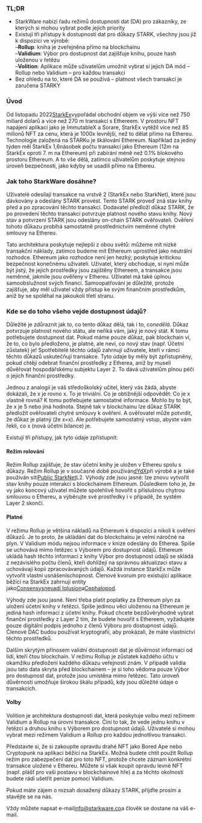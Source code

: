### TL;DR

* StarkWare nabízí řadu režimů dostupnosti dat (DA) pro zákazníky, ze kterých si mohou vybrat podle jejich priority
* Existují tři přístupy k dostupnosti dat pro důkazy STARK, všechny jsou již k dispozici ve výrobě:\
  –**Rollup**: kniha je zveřejněna přímo na blockchainu\
  –**Validium**: Výbor pro dostupnost dat zajišťuje knihu, pouze hash uloženou v řetězu\
  –**Volition**: Aplikace může uživatelům umožnit vybrat si jejich DA mód – Rollup nebo Validium – pro každou transakci
* Bez ohledu na to, které DA se používá – platnost všech transakcí je zaručena STARKY

### Úvod

Od listopadu 2022[StarkEx](https://starkware.co/starkex/)vypořádal obchodní objem ve výši více než 750 miliard dolarů a více než 270 m transakcí s Ethereem. V prostoru NFT napájení aplikací jako je ImmutableX a Sorare, StarkEx vytěžil více než 85 milionů NFT za cenu, která je 1000x levnější, než to dělat přímo na Ethereu. Technologie založená na STARKu je škálování Ethereum. Například za jediný týden měl StarkEx 1,6násobek počtu transakcí jako Ethereum (12m na StarkEx oproti 7. m na Ethereum) při zabírání méně než 0.1% blokového prostoru Ethereum. A to vše dělá, zatímco uživatelům poskytuje stejnou úroveň bezpečnosti, jako kdyby se usadili přímo na Ethereu.

### Jak toho StarkWare dosáhne?

Uživatelé odesílají transakce na vrstvě 2 (StarkEx nebo StarkNet), které jsou dávkovány a odeslány STARK provést. Tento STARK proveď zná stav knihy před a po zpracování těchto transakcí. Dodavatel předloží důkaz STARK, že po provedení těchto transakcí potvrzuje platnost nového stavu knihy. Nový stav a potvrzení STARK jsou odeslány on-chain STARK ověřovateli. Ověření tohoto důkazu probíhá samostatně prostřednictvím neměnné chytré smlouvy na Ethereu.

Tato architektura poskytuje nejlepší z obou světů: můžeme mít nízké transakční náklady, zatímco budeme mít Ethereum uprostřed jako neutrální rozhodce. Ethereum jako rozhodce není jen hezký; poskytuje kritickou bezpečnost konečnému uživateli. Uživatel, který obchoduje, si nyní může být jistý, že jejich prostředky jsou zajištěny Ethereem, a transakce jsou neměnné, jakmile jsou ověřeny v Ethereu. Uživatel má také úplnou samoobslužnost svých financí. Samoopatřování je důležité, protože zajišťuje, aby měl uživatel vždy přístup ke svým finančním prostředkům, aniž by se spoléhal na jakoukoli třetí stranu.

### Kde se do toho všeho vejde dostupnost údajů?

Důležité je zdůraznit jak to, co tento důkaz dělá, tak i to, co*nedělá*. Důkaz potvrzuje platnost nového státu, ale neříká vám, jaký je nový stát. K tomu potřebujete dostupnost dat. Pokud máme pouze důkaz, pak blockchain ví, že to, co bylo předloženo, je platné, ale neví, co nový stav (např. Účetní zůstatek) je! Spotřebitelé těchto údajů zahrnují uživatele, kteří v rámci těchto důkazů uskutečňují transakce. Tyto údaje by měly být zpřístupněny, pokud chtějí odebrat finanční prostředky z Etherea, aniž by museli důvěřovat hospodářskému subjektu Layer 2. To dává uživatelům plnou péči o jejich finanční prostředky.

Jednou z analogií je váš středoškolský učitel, který vás žádá, abyste dokázali, že x je rovno x. To je triviální. Co je obtížnější odpovědět: Co je x vlastně rovná? K tomu potřebujete samostatné informace. Mohlo by to být, že x je 5 nebo jiná hodnota. Stejně tak v blockchainu lze důkaz STARK předložit ověřovateli chytré smlouvy k ověření. A ověřovatel může potvrdit, že důkaz je platný (že x=x). Ale potřebujete samostatný vstup, abyste vám řekli, co x (nová účetní bilance) je.

Existují tři přístupy, jak tyto údaje zpřístupnit:

#### Režim rolování

Režim Rollup zajišťuje, že stav účetní knihy je uložen v Ethereu spolu s důkazy. Režim Rollup je v současné době používán[dYdX](https://dydx.exchange/)při výrobě a je také používán sítí[Public StarkNet](http://starknet.io/)L2. Výhody zde jsou jasné: lze znovu vytvořit stav knihy pouze interakcí s blockchainem Ethereum. Důsledkem toho je, že vy jako koncový uživatel můžete spolehlivě hovořit s příslušnou chytrou smlouvou o Ethereu, a výběrujte své prostředky i v případě, že systém Layer 2 skončí.

#### Platné

V režimu Rollup je většina nákladů na Ethereum k dispozici a nikoli k ověření důkazů. Je to proto, že ukládání dat do blockchainu je velmi náročné na plyn. V Validium módu nejsou informace v knize odeslány do Etherea. Spíše se uchovává mimo řetězec s Výborem pro dostupnost údajů. Ethereum ukládá hash těchto informací z knihy Výbor pro dostupnost údajů se skládá z nezávislého počtu členů, kteří dohlížejí na správnou aktualizaci stavu a uchovávají kopii zpracovávaných údajů. Každá instance StarkEx může vytvořit vlastní usnášeníschopnost. Členové kvorum pro existující aplikace běžící na StarkEx zahrnují entity jako[Consensys](https://consensys.net/)[nevadí](https://nethermind.io/),[Iqlusion](https://iqlusion.io/)a[Cephalopod](https://cephalopod.equipment/).

Výhody zde jsou jasné. Není třeba platit poplatky za Ethereum plyn za uložení účetní knihy v řetězci. Spíše jedinou věcí uloženou na Ethereum je jediná hash informací z účetní knihy. Pokud chcete bezdůvěryhodně vybrat finanční prostředky z Layer 2 tím, že budete hovořit s Ethereem, vyžadujete pouze digitální podpis jednoho z členů Výboru pro dostupnost údajů. Členové DAC budou používat kryptografii, aby prokázali, že máte vlastnictví těchto prostředků.

Dalším skrytým přínosem validní dostupnosti dat je důvěrnost informací od lidí, kteří čtou blockchain. V režimu Rollup je zůstatek každého účtu v okamžiku předložení každého důkazu veřejnosti znám. V případě validia jsou tato data skryta před blockchainem – je si toho vědoma pouze Výbor pro dostupnost dat, protože jsou umístěna mimo řetězec. Tato úroveň důvěrnosti umožňuje širokou škálu případů, kdy jsou důležité údaje o transakcích.

#### Volby

Volition je architektura dostupnosti dat, která poskytuje volbu mezi režimem Validium a Rollup na úrovni transakce. Činí to tak, že vede jednu knihu v řetězci a druhou knihu s Výborem pro dostupnost údajů. Uživatelé si mohou vybrat mezi režimem Validium a Rollup pro každou jednotlivou transakci.

Představte si, že si zakoupíte opravdu drahé NFT jako Bored Ape nebo Cryptopunk na aplikaci běžící na StarkEx. Možná budete chtít použít Rollup režim pro zabezpečení dat pro toto NFT, protože chcete záznam konkrétní transakce uložené v Ethereu. Můžete si však koupit opravdu levné NFT (např. plášť pro vaši postavu v blockchainové hře) a za těchto okolností budete rádi ušetřit peníze pomocí Validium.

Pokud máte zájem o rozsah dosažený důkazy STARK, přijďte prosím a stavějte se na nás.



Vždy můžete napsat e-mail[info@starkware.co](mailto:info@starkware.co)a člověk se dostane na váš e-mail.